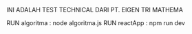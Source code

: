 INI ADALAH TEST TECHNICAL DARI PT. EIGEN TRI MATHEMA

RUN algoritma : node algoritma.js
RUN reactApp : npm run dev
